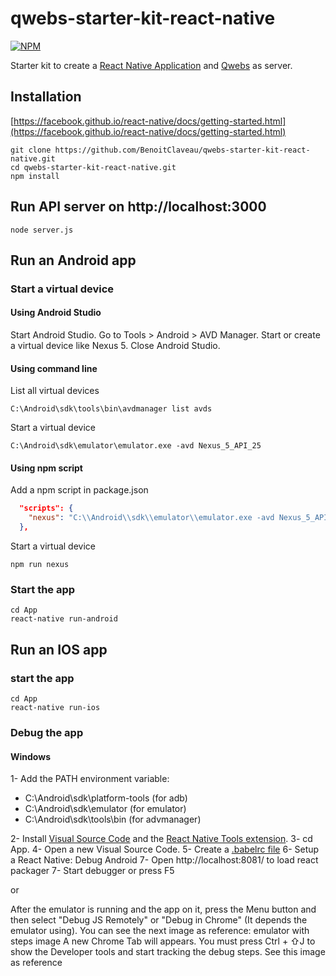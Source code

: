 # qwebs-starter-kit-react-native

 [![NPM][npm-image]][npm-url]
 
Starter kit to create a [React Native Application](https://github.com/facebook/react-native) and [Qwebs](https://www.npmjs.com/package/qwebs) as server.

## Installation

[https://facebook.github.io/react-native/docs/getting-started.html](https://facebook.github.io/react-native/docs/getting-started.html)

```shell
git clone https://github.com/BenoitClaveau/qwebs-starter-kit-react-native.git
cd qwebs-starter-kit-react-native.git
npm install
```

## Run API server on http://localhost:3000

```shell
node server.js
```

## Run an Android app

### Start a virtual device

#### Using Android Studio

Start Android Studio.
Go to Tools > Android > AVD Manager.
Start or create a virtual device like Nexus 5.
Close Android Studio.

#### Using command line

List all virtual devices

```shell
C:\Android\sdk\tools\bin\avdmanager list avds
```

Start a virtual device

```shell
C:\Android\sdk\emulator\emulator.exe -avd Nexus_5_API_25
```

#### Using npm script

Add a npm script in package.json

```json
  "scripts": {
    "nexus": "C:\\Android\\sdk\\emulator\\emulator.exe -avd Nexus_5_API_25"
  },
```

Start a virtual device

```shell
npm run nexus
```

### Start the app

```shell
cd App
react-native run-android
```

## Run an IOS app

### start the app

```shell
cd App
react-native run-ios
```

### Debug the app

#### Windows

1- Add the PATH environment variable:
* C:\Android\sdk\platform-tools (for adb)
* C:\Android\sdk\emulator (for emulator)
* C:\Android\sdk\tools\bin (for advmanager)

2- Install [Visual Source Code](https://code.visualstudio.com) and the [React Native Tools extension](https://github.com/Microsoft/vscode-react-native).
3- cd App.
4- Open a new Visual Source Code.
5- Create a [.babelrc file](https://github.com/Microsoft/vscode-react-native)
6- Setup a React Native: Debug Android
7- Open http://localhost:8081/ to load react packager
7- Start debugger or press F5

or

After the emulator is running and the app on it, press the Menu button and then select "Debug JS Remotely" or "Debug in Chrome" (It depends the emulator using). You can see the next image as reference: emulator with steps image
A new Chrome Tab will appears. You must press Ctrl + ⇧J to show the Developer tools and start tracking the debug steps. See this image as reference

[npm-image]: https://img.shields.io/npm/v/qwebs-starter-kit-react-native.svg
[npm-url]: https://npmjs.org/package/qwebs-starter-kit-react-native
